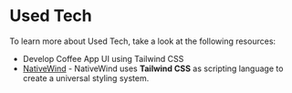 # Used Tech

To learn more about Used Tech, take a look at the following resources:

- Develop Coffee App UI using Tailwind CSS
- [NativeWind](https://www.nativewind.dev/quick-starts/react-native-cli) - NativeWind uses **Tailwind CSS** as scripting language to create a universal styling system.
